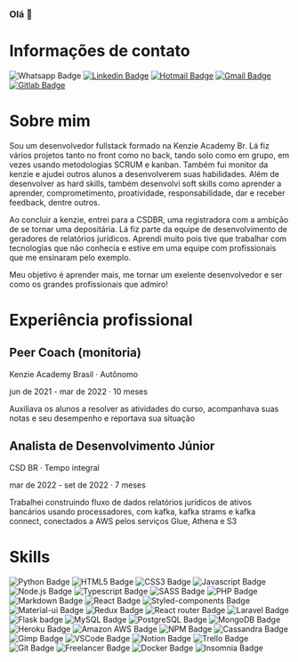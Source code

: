 ### Olá 👋

<!--
**Iago-pixel/Iago-pixel** is a ✨ _special_ ✨ repository because its `README.md` (this file) appears on your GitHub profile.

Here are some ideas to get you started:

- 🔭 I’m currently working on ...
- 🌱 I’m currently learning ...
- 👯 I’m looking to collaborate on ...
- 🤔 I’m looking for help with ...
- 💬 Ask me about ...
- 📫 How to reach me: ...
- 😄 Pronouns: ...
- ⚡ Fun fact: ...
-->

# Informações de contato

![Whatsapp Badge](https://img.shields.io/badge/-+5584987473102-25D366?style=flat-square&logo=whatsapp&logoColor=white&link=tel:+5584996012545)
[![Linkedin Badge](https://img.shields.io/badge/-Iago%20Vinícius-blue?style=flat-square&logo=Linkedin&logoColor=white&link=https://www.linkedin.com/in/iago-vinicius-souza/)](https://www.linkedin.com/in/iago-vinicius-souza/) 
[![Hotmail Badge](https://img.shields.io/badge/-pristonvinicius@hotmail.com-0078D4?style=flat-square&logo=microsoft-outlook&logoColor=white&link=mailto:pristonvinicius@hotmail.com)](mailto:pristonvinicius@hotmail.com)
[![Gmail Badge](https://img.shields.io/badge/-pristonvinicius@gmail.com-c14438?style=flat-square&logo=Gmail&logoColor=white&link=mailto:pristonvinicius@gmail.com)](mailto:pristonvinicius@gmail.com)
[![Gitlab Badge](https://img.shields.io/badge/-@Iago--pixel-330F63?style=flat-square&logo=gitlab&logoColor=white&link=https://gitlab.com/Iago-pixel)](https://gitlab.com/Iago-pixel)


# Sobre mim

<p>Sou um desenvolvedor fullstack formado na Kenzie Academy Br. Lá fiz vários projetos tanto no front como no back, tando solo como em grupo, em vezes usando metodologias SCRUM e kanban. Também fui monitor da kenzie e ajudei outros alunos a desenvolverem suas habilidades. Além de desenvolver as hard skills, também desenvolvi soft skills como aprender a aprender, comprometimento, proatividade, responsabilidade, dar e receber feedback, dentre outros.</p>
<p>Ao concluir a kenzie, entrei para a CSDBR, uma registradora com a ambição de se tornar uma depositária. Lá fiz parte da equipe de desenvolvimento de geradores de relatórios jurídicos. Aprendi muito pois tive que trabalhar com tecnologias que não conhecia e estive em uma equipe com profissionais que me ensinaram pelo exemplo.</p>
<p>Meu objetivo é aprender mais, me tornar um exelente desenvolvedor e ser como os grandes profissionais que admiro!</p>

# Experiência profissional

## Peer Coach (monitoria)
<p>Kenzie Academy Brasil · Autônomo</p>
<p>jun de 2021 - mar de 2022 · 10 meses</p>
<p>Auxiliava os alunos a resolver as atividades do curso, acompanhava suas notas e seu desempenho e reportava sua situação</p>

## Analista de Desenvolvimento Júnior
<p>CSD BR · Tempo integral</p>
<p>mar de 2022 - set de 2022 · 7 meses</p>
<p>Trabalhei construindo fluxo de dados relatórios jurídicos de ativos bancários usando processadores, com kafka, kafka strams e kafka connect, conectados a AWS pelos serviços Glue, Athena e S3</p>

# Skills

![Python Badge](https://img.shields.io/badge/Python-3776AB?style=flat-square&logo=python&logoColor=white)
![HTML5 Badge](https://img.shields.io/badge/HTML5-E34F26?style=flat-square&logo=html5&logoColor=white)
![CSS3 Badge](https://img.shields.io/badge/CSS3-1572B6?style=flat-square&logo=css3&logoColor=white)
![Javascript Badge](https://img.shields.io/badge/JavaScript-F7DF1E?style=flat-square&logo=javascript&logoColor=black)
![Node.js Badge](https://img.shields.io/badge/Node.js-43853D?style=flat-square&logo=node.js&logoColor=white)
![Typescript Badge](https://img.shields.io/badge/TypeScript-007ACC?style=flat-square&logo=typescript&logoColor=white)
![SASS Badge](https://img.shields.io/badge/Sass-CC6699?style=flat-square&logo=sass&logoColor=white)
![PHP Badge](https://img.shields.io/badge/PHP-777BB4?style=flat-square&logo=php&logoColor=white)
![Markdown Badge](https://img.shields.io/badge/Markdown-000000?style=flat-square&logo=markdown&logoColor=white)
![React Badge](https://img.shields.io/badge/React-20232A?style=flat-square&logo=react&logoColor=61DAFB)
![Styled-components Badge](https://img.shields.io/badge/styled--components-DB7093?style=flat-square&logo=styled-components&logoColor=white)
![Material-ui Badge](https://img.shields.io/badge/Material--UI-0081CB?style=flat-square&logo=material-ui&logoColor=white)
![Redux Badge](https://img.shields.io/badge/Redux-593D88?style=flat-square&logo=redux&logoColor=white)
![React router Badge](https://img.shields.io/badge/React_Router-CA4245?style=flat-square&logo=react-router&logoColor=white)
![Laravel Badge](https://img.shields.io/badge/Laravel-FF2D20?style=flat-square&logo=laravel&logoColor=white)
![Flask badge](https://img.shields.io/badge/Flask-000000?style=flat-square&logo=flask&logoColor=white)
![MySQL Badge](https://img.shields.io/badge/MySQL-00000F?style=flat-square&logo=mysql&logoColor=white)
![PostgreSQL Badge](https://img.shields.io/badge/PostgreSQL-316192?style=flat-square&logo=postgresql&logoColor=white)
![MongoDB Badge](https://img.shields.io/badge/MongoDB-4EA94B?style=flat-square&logo=mongodb&logoColor=white)
![Heroku Badge](https://img.shields.io/badge/Heroku-430098?style=flat-square&logo=heroku&logoColor=white)
![Amazon AWS Badge](https://img.shields.io/badge/Amazon_AWS-232F3E?style=flat-square&logo=amazon-aws&logoColor=white)
![NPM Badge](https://img.shields.io/badge/npm-CB3837?style=flat-square&logo=npm&logoColor=white)
![Cassandra Badge](https://img.shields.io/badge/Cassandra-1287B1?style=flat-square&logo=apache%20cassandra&logoColor=white)
![Gimp Badge](https://img.shields.io/badge/gimp-5C5543?style=flat-square&logo=gimp&logoColor=white)
![VSCode Badge](https://img.shields.io/badge/Visual_Studio_Code-0078D4?style=flat-square&logo=visual%20studio%20code&logoColor=white)
![Notion Badge](https://img.shields.io/badge/Notion-000000?style=flat-square&logo=notion&logoColor=white)
![Trello Badge](https://img.shields.io/badge/Trello-0052CC?style=flat-square&logo=trello&logoColor=white)
![Git Badge](https://img.shields.io/badge/GIT-E44C30?style=flat-square&logo=git&logoColor=white)
![Freelancer Badge](https://img.shields.io/badge/Freelancer-29B2FE?style=flat-square&logo=Freelancer&logoColor=white)
![Docker Badge](https://img.shields.io/badge/docker-%230db7ed.svg?style=flat-square&logo=docker&logoColor=white)
![Insomnia Badge](https://img.shields.io/badge/Insomnia-4000BF?logo=insomnia&logoColor=white&style=flat-square)
